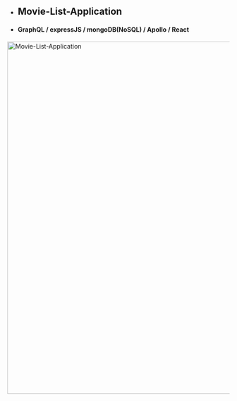 - ## Movie-List-Application
- #### GraphQL / expressJS / mongoDB(NoSQL) / Apollo / React
<img width="800" alt="Movie-List-Application" src="https://user-images.githubusercontent.com/54522567/95141400-0b487780-07ac-11eb-841c-f56b84c49147.JPG">
